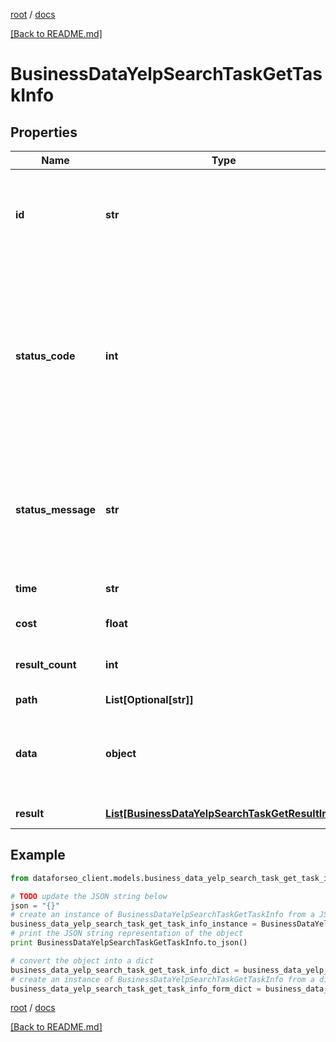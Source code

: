 [root](./../ "root") / [docs](./ "docs")

[[Back to README.md]](./../README.md "[Back to README.md]")

# BusinessDataYelpSearchTaskGetTaskInfo

## Properties

Name | Type | Description | Notes
------------ | ------------- | ------------- | -------------
**id** | **str** | task identifier unique task identifier in our system in the UUID format | [optional]
**status_code** | **int** | status code of the task generated by DataForSEO, can be within the following range: 10000-60000 you can find the full list of the response codes here | [optional]
**status_message** | **str** | informational message of the task you can find the full list of general informational messages here | [optional]
**time** | **str** | execution time, seconds | [optional]
**cost** | **float** | total tasks cost, USD | [optional]
**result_count** | **int** | number of elements in the result array | [optional]
**path** | **List[Optional[str]]** | URL path | [optional]
**data** | **object** | contains the same parameters that you specified in the POST request | [optional]
**result** | [**List[BusinessDataYelpSearchTaskGetResultInfo]**](BusinessDataYelpSearchTaskGetResultInfo.md) | array of results | [optional]

## Example

```python
from dataforseo_client.models.business_data_yelp_search_task_get_task_info import BusinessDataYelpSearchTaskGetTaskInfo

# TODO update the JSON string below
json = "{}"
# create an instance of BusinessDataYelpSearchTaskGetTaskInfo from a JSON string
business_data_yelp_search_task_get_task_info_instance = BusinessDataYelpSearchTaskGetTaskInfo.from_json(json)
# print the JSON string representation of the object
print BusinessDataYelpSearchTaskGetTaskInfo.to_json()

# convert the object into a dict
business_data_yelp_search_task_get_task_info_dict = business_data_yelp_search_task_get_task_info_instance.to_dict()
# create an instance of BusinessDataYelpSearchTaskGetTaskInfo from a dict
business_data_yelp_search_task_get_task_info_form_dict = business_data_yelp_search_task_get_task_info.from_dict(business_data_yelp_search_task_get_task_info_dict)
```

  

[root](./../ "root") / [docs](./ "docs")

[[Back to README.md]](./../README.md "[Back to README.md]")